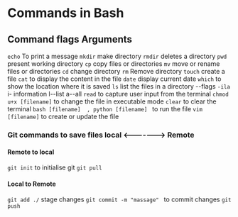 # Commands in Bash

## Command flags Arguments
`echo` To print a message
`mkdir` make directory
`rmdir` deletes a directory
`pwd` present working directory
`cp` copy files or directories
`mv` move or rename files or directories
`cd` change directory
`rm` Remove directory
`touch` create a file
`cat` to display the content in the file
`date` display current date
`which` to show the location where it is saved
`ls` list the files in a directory --flags `-ila`  i- information l--list  a--all
`read` to capture user input from the terminal
`chmod u+x [filename]` to change the file in executable mode
`clear` to clear the terminal
`bash [filename]  , python [filename] ` to run the file
`vim [filename]` to create or update the file

### Git commands to save files local <-------> Remote

#### Remote to local

`git init` to initialise git
`git pull`  

#### Local to Remote

`git add ./` stage changes
`git commit -m "massage" ` to commit changes 
`git push`  